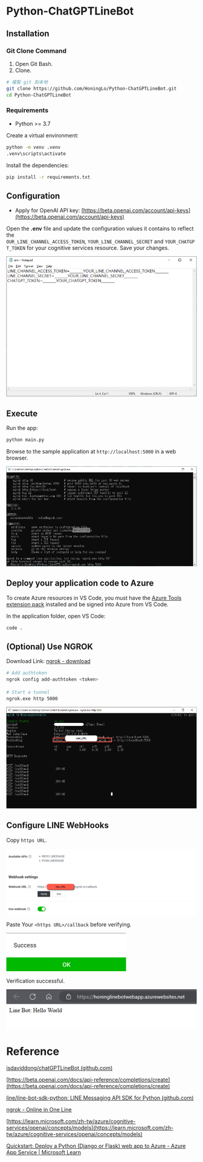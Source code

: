 # Python-ChatGPTLineBot

## **Installation**

### **Git Clone** Command

1. Open Git Bash.
2. Clone.

```bash
# 複製 git 到本地
git clone https://github.com/HoningLo/Python-ChatGPTLineBot.git
cd Python-ChatGPTLineBot
```

### **Requirements**

- Python >= 3.7

Create a virtual environment:

```bash
python -m venv .venv
.venv\scripts\activate
```

Install the dependencies:

```bash
pip install -r requirements.txt
```

## Configuration

- Apply for OpenAI API key: [https://beta.openai.com/account/api-keys](https://beta.openai.com/account/api-keys)

Open the **.env** file and update the configuration values it contains to reflect the `OUR_LINE_CHANNEL_ACCESS_TOKEN`, `YOUR_LINE_CHANNEL_SECRET` and `YOUR_CHATGPT_TOKEN` for your cognitive services resource. Save your changes.

![Untitled](figure/Untitled.png)

## Execute

Run the app:

```bash
python main.py
```

Browse to the sample application at `http://localhost:5000` in a web browser.

![Untitled](figure/Untitled%201.png)

## ****Deploy your application code to Azure****

To create Azure resources in VS Code, you must have the [Azure Tools extension pack](https://marketplace.visualstudio.com/items?itemName=ms-vscode.vscode-node-azure-pack) installed and be signed into Azure from VS Code.

In the application folder, open VS Code:

```bash
code .
```

## (Optional) Use NGROK

Download Link: [ngrok - download](https://ngrok.com/download)

```bash
# Add authtoken
ngrok config add-authtoken <token>

# Start a tunnel
ngrok.exe http 5000
```

![Untitled](figure/Untitled%202.png)

## Configure LINE WebHooks

Copy `https URL`.

![Untitled](figure/Untitled%203.png)

Paste Your `<https URL>/callback` before verifying.

![Untitled](figure/Untitled%204.png)

Verification successful.

![Untitled](figure/Untitled%205.png)

# Reference

[isdaviddong/chatGPTLineBot (github.com)](https://github.com/isdaviddong/chatGPTLineBot)

[https://beta.openai.com/docs/api-reference/completions/create](https://beta.openai.com/docs/api-reference/completions/create)

[line/line-bot-sdk-python: LINE Messaging API SDK for Python (github.com)](https://github.com/line/line-bot-sdk-python)

[ngrok - Online in One Line](https://ngrok.com/)

[https://learn.microsoft.com/zh-tw/azure/cognitive-services/openai/concepts/models](https://learn.microsoft.com/zh-tw/azure/cognitive-services/openai/concepts/models)

[Quickstart: Deploy a Python (Django or Flask) web app to Azure - Azure App Service | Microsoft Learn](https://learn.microsoft.com/en-us/azure/app-service/quickstart-python?tabs=flask%2Cwindows%2Cazure-cli%2Cvscode-deploy%2Cdeploy-instructions-azportal%2Cterminal-bash%2Cdeploy-instructions-zip-azcli)